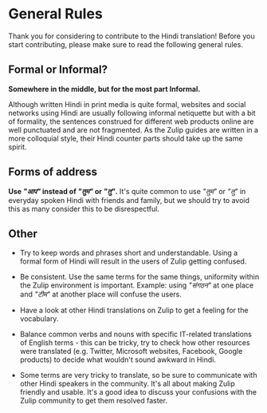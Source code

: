 # General Rules

Thank you for considering to contribute to the Hindi translation! Before you
start contributing, please make sure to read the following general rules.

## Formal or Informal?

**Somewhere in the middle, but for the most part Informal.**

Although written Hindi in print media is quite formal, websites and social
networks using Hindi are usually following informal netiquette but with a bit
of formality, the sentences construed for different web products online are
well punctuated and are not fragmented. As the Zulip guides are written in a
more colloquial style, their Hindi counter parts should take up the same spirit.

## Forms of address
**Use  _"आप"_ instead of _"तुम"_ or _"तु"_.** It's quite common to use _"तुम"_
or _"तु"_ in everyday spoken Hindi with friends and family, but we should try
to avoid this as many consider this to be disrespectful.

## Other
* Try to keep words and phrases short and understandable. Using a formal form
of Hindi will result in the users of Zulip getting confused.

* Be consistent. Use the same terms for the same things, uniformity within the
Zulip environment is important. Example: using _"संगठन"_ at one place and
_"टीम"_ at another place will confuse the users.

* Have a look at other Hindi translations on Zulip to get a feeling for the
vocabulary.

* Balance common verbs and nouns with specific IT-related translations of
English terms - this can be tricky, try to check how other resources were
translated (e.g. Twitter, Microsoft websites, Facebook, Google products) to
decide what wouldn't sound awkward in Hindi.

* Some terms are very tricky to translate, so be sure to communicate with other
Hindi speakers in the community. It's all about making Zulip friendly and
usable. It's a good idea to discuss your confusions with the Zulip community to
get them resolved faster.
